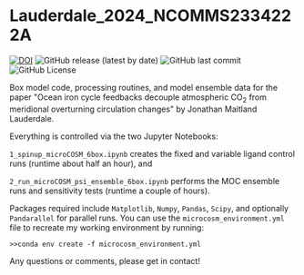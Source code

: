 # Lauderdale_2024_NCOMMS2334222A
[![DOI](https://zenodo.org/badge/760101050.svg)](https://zenodo.org/doi/10.5281/zenodo.11110635)
![GitHub release (latest by date)](https://img.shields.io/github/v/release/seamanticscience/Lauderdale_2024_NCOMMS2334222A?color=1b3370)
![GitHub last commit](https://img.shields.io/github/last-commit/seamanticscience/Lauderdale_2024_NCOMMS2334222A?color=f44323)
![GitHub License](https://img.shields.io/github/license/seamanticscience/Lauderdale_2024_NCOMMS2334222A?color=ffa500)
<!-- <a href="https://doi.org/10.1073/pnas.1917277117"><img src="http://img.shields.io/badge/paper%20link-doi:10.1073%2Fpnas.1917277117-lightgrey.svg" alt="Link to paper at https://doi.org/10.1073/pnas.1917277117"></a> -->

Box model code, processing routines, and model ensemble data for the paper "Ocean iron cycle feedbacks decouple atmospheric CO<sub>2</sub> from meridional overturning circulation changes" by Jonathan Maitland Lauderdale. <!-- in Proceedings of the National Academy of Sciences. -->

Everything is controlled via the two Jupyter Notebooks:

`1_spinup_microCOSM_6box.ipynb` creates the fixed and variable ligand control runs (runtime about half an hour), and

`2_run_microCOSM_psi_ensemble_6box.ipynb` performs the MOC ensemble runs and sensitivity tests (runtime a couple of hours).

Packages required include `Matplotlib`, `Numpy`, `Pandas`, `Scipy`, and optionally `Pandarallel` for parallel runs. You can use the `microcosm_environment.yml` file to recreate my working environment by running:

```
>>conda env create -f microcosm_environment.yml
```

Any questions or comments, please get in contact!
